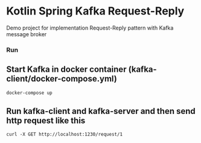 # Kotlin Spring Kafka Request-Reply

Demo project for implementation Request-Reply pattern with Kafka message broker

### Run 

## Start Kafka in docker container (kafka-client/docker-compose.yml)
```
docker-compose up
```

## Run kafka-client and kafka-server and then send http request like this
```
curl -X GET http://localhost:1230/request/1
```
